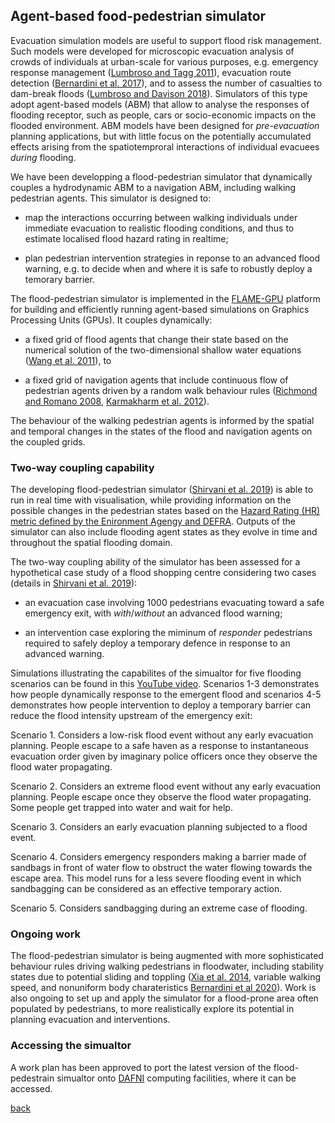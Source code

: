 ## Agent-based food-pedestrian simulator 

Evacuation simulation models are useful to support flood risk management. Such models were developed for microscopic evacuation analysis of crowds of individuals at urban-scale for various purposes, e.g. emergency response management ([Lumbroso and Tagg 2011](https://eprints.hrwallingford.com/837/)), evacuation route detection ([Bernardini et al. 2017](https://www.sciencedirect.com/science/article/pii/S1876610217346805)), and to assess the number of casualties to dam-break floods ([Lumbroso and Davison 2018](https://onlinelibrary.wiley.com/doi/full/10.1111/jfr3.12230)). Simulators of this type adopt agent-based models (ABM) that allow to analyse the responses of flooding receptor, such as people, cars or socio-economic impacts on the flooded environment. ABM models have been designed for _pre-evacuation_ planning applications, but with little focus on the potentially accumulated effects arising from the spatiotemproral interactions of individual evacuees _during_ flooding.  

We have been developping a flood-pedestrian simulator that dynamically couples a hydrodynamic ABM to a navigation ABM, including walking pedestrian agents. This simulator is designed to:

* map the interactions occurring between walking individuals under immediate evacuation to realistic flooding conditions, and thus to estimate localised flood hazard rating in realtime; 

* plan pedestrian intervention strategies in reponse to an advanced flood warning, e.g. to decide when and where it is safe to robustly deploy a temorary barrier. 


The flood-pedestrian simulator is implemented in the [FLAME-GPU](http://www.flamegpu.com) platform for building and efficiently running agent-based simulations on Graphics Processing Units (GPUs). It couples dynamically:

* a fixed grid of flood agents that change their state based on the numerical solution of the two-dimensional shallow water equations ([Wang et al. 2011](https://www.tandfonline.com/doi/abs/10.1080/00221686.2011.566248)), to


* a fixed grid of navigation agents that include continuous flow of pedestrian agents driven by a random walk behaviour rules ([Richmond and Romano 2008](http://citeseerx.ist.psu.edu/viewdoc/summary?doi=10.1.1.144.734), [Karmakharm et al. 2012](https://diglib.eg.org/handle/10.2312/LocalChapterEvents.TPCG.TPCG12.041-044)).

The behaviour of the walking pedestrian agents is informed by the spatial and temporal changes in the states of the flood and navigation agents on the coupled grids. 


### Two-way coupling capability
The developing flood-pedestrian simulator ([Shirvani et al. 2019](https://arxiv.org/abs/1908.05232)) is able to run in real time with visualisation, while providing information on the possible changes in the pedestrian states based on the [Hazard Rating (HR) metric defined by the Enironment Agengy and DEFRA](http://randd.defra.gov.uk/Document.aspx?Document=FD2321_3436_TRP.pdf). Outputs of the simulator can also include flooding agent states as they evolve in time and throughout the spatial flooding domain. 

The two-way coupling ability of the simulator has been assessed for a hypothetical case study of a flood shopping centre considering two cases (details in [Shirvani et al. 2019](https://arxiv.org/abs/1908.05232)): 

* an evacuation case involving 1000 pedestrians evacuating toward a safe emergency exit, with _with_/_without_ an advanced flood warning; 

* an intervention case exploring the miminum of _responder_ pedestrians required to safely deploy a temporary defence in response to an advanced warning. 

Simulations illustrating the capabilites of the simualtor for five flooding scenarios can be found in this [YouTube video](https://www.youtube.com/watch?v=NCToADh39dQ). Scenarios 1-3 demonstrates how people dynamically response to the emergent flood and scenarios 4-5 demonstrates how people intervention to deploy a temporary barrier can reduce the flood intensity upstream of the emergency exit: 

Scenario 1. Considers a low-risk flood event without any early evacuation planning. People escape to a safe haven as a response to instantaneous evacuation order given by imaginary police officers once they observe the flood water propagating.

Scenario 2. Considers an extreme flood event without any early evacuation planning. People escape once they observe the flood water propagating. Some people get trapped into water and wait for help.

Scenario 3. Considers an early evacuation planning subjected to a flood event. 

Scenario 4. Considers emergency responders making a barrier made of sandbags in front of water flow to obstruct the water flowing towards the escape area. This model runs for a less severe flooding event in which sandbagging can be considered as an effective temporary action. 

Scenario 5. Considers sandbagging during an extreme case of flooding. 


### Ongoing work
The flood-pedestrian simulator is being augmented with more sophisticated behaviour rules driving walking pedestrians in floodwater, including stability states due to potential sliding and toppling ([Xia et al. 2014](https://iahr.tandfonline.com/doi/abs/10.1080/00221686.2013.875073), variable walking speed, and nonuniform body charateristics [Bernardini et al 2020](https://www.sciencedirect.com/science/article/pii/S0925753519321745)). Work is also ongoing to set up and apply the simulator for a flood-prone area often populated by pedestrians, to more realistically explore its potential in planning evacuation and interventions.  


### Accessing the simualtor
A work plan has been approved to port the latest version of the flood-pedestrain simualtor onto [DAFNI](https://www.dafni.ac.uk/projects/) computing facilities, where it can be accessed. 


[back](./)
